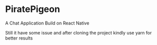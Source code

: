 # PiratePigeon


A Chat Application Build on React Native

Still it have some issue and after cloning the project kindly use yarn for better results 
